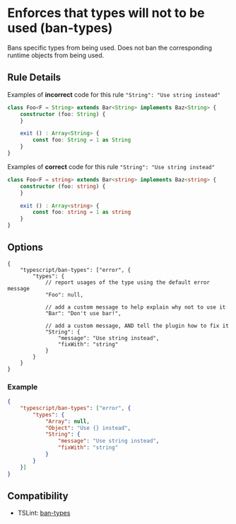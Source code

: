 # Enforces that types will not to be used (ban-types)

Bans specific types from being used. Does not ban the corresponding runtime objects from being used.

## Rule Details

Examples of **incorrect** code for this rule `"String": "Use string instead"`

```ts
class Foo<F = String> extends Bar<String> implements Baz<String> {
    constructor (foo: String) {
    }

    exit () : Array<String> {
        const foo: String = 1 as String
    }
}
```

Examples of **correct** code for this rule `"String": "Use string instead"`

```ts
class Foo<F = string> extends Bar<string> implements Baz<string> {
    constructor (foo: string) {
    }

    exit () : Array<string> {
        const foo: string = 1 as string
    }
}
```

## Options
```CJSON
{
    "typescript/ban-types": ["error", {
        "types": {
            // report usages of the type using the default error message
            "Foo": null,

			// add a custom message to help explain why not to use it
            "Bar": "Don't use bar!",

            // add a custom message, AND tell the plugin how to fix it
            "String": {
			    "message": "Use string instead",
                "fixWith": "string"
            }
        }
    }
}
```

### Example
```json
{
    "typescript/ban-types": ["error", {
        "types": {
            "Array": null,
            "Object": "Use {} instead",
            "String": {
                "message": "Use string instead",
                "fixWith": "string"
            }
        }
    }]
}
```


## Compatibility

* TSLint: [ban-types](https://palantir.github.io/tslint/rules/ban-types/)
